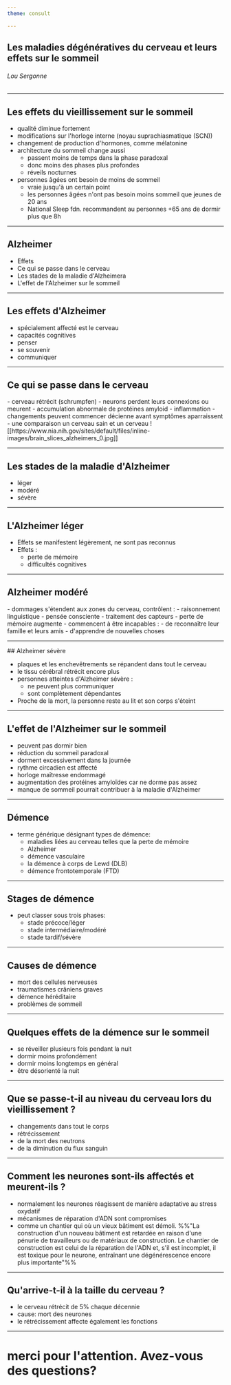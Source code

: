 ```yaml
---
theme: consult

---
```


## Les maladies dégénératives du cerveau et leurs effets sur le sommeil
###### Lou Sergonne
---
## Les effets du vieillissement sur le sommeil
- qualité diminue fortement
- modifications sur l'horloge interne (noyau suprachiasmatique (SCN))
- changement de production d'hormones, comme mélatonine
- architecture du sommeil change aussi
	- passent moins de temps dans la phase paradoxal
	- donc moins des phases plus profondes
	- réveils nocturnes
- personnes âgées ont besoin de moins de sommeil
	- vraie  jusqu'à un certain point
	- les personnes âgées n'ont pas besoin moins sommeil que  jeunes de 20 ans
	- National Sleep fdn. recommandent au personnes +65 ans de dormir plus que 8h
---
<grid drop="17 -15">

## Alzheimer

</grid>

- Effets
- Ce qui se passe dans le cerveau
- Les stades de la maladie d'Alzheimera
- L'effet de l'Alzheimer sur le sommeil

---

<grid drop="27 -15">

## Les effets d'Alzheimer

</grid>

- spécialement affecté est le cerveau
- capacités cognitives
- penser
- se souvenir
- communiquer
---

<grid drop="17 -15">

## Ce qui se passe dans le cerveau

</grid>

<grid drop="17 7">
- cerveau rétrécit (schrumpfen)
- neurons perdent leurs connexions ou meurent
- accumulation abnormale de protéines amyloid
- inflammation
- changements peuvent commencer décienne avant symptômes aparraissent
- une comparaison un cerveau sain et un cerveau
</grid>

<grid drop="58 10">
![[https://www.nia.nih.gov/sites/default/files/inline-images/brain_slices_alzheimers_0.jpg]]

</grid>

---
## Les stades de la maladie d'Alzheimer


- léger
- modéré
- sévère

---

<grid drop="17 -15">

## L'Alzheimer léger

</grid>


- Effets se manifestent légèrement, ne sont pas reconnus
- Effets :
	- perte de mémoire
	- difficultés cognitives

---


<grid drop="17 -15">

## Alzheimer modéré

</grid>

<grid drop="-25 8">
- dommages s'étendent aux zones du cerveau, contrôlent :
	- raisonnement linguistique
	- pensée consciente
	- traitement des capteurs
- perte de mémoire augmente
- commencent à être incapables :
	- de reconnaître leur famille et leurs amis
	- d'apprendre de nouvelles choses
</grid>

---
<grid drop="13 -17">
## Alzheimer sévère
</grid>

- plaques et les enchevêtrements se répandent dans tout le cerveau
- le tissu cérébral rétrécit encore plus
- personnes atteintes d'Alzheimer sévère :
	- ne peuvent plus communiquer
	- sont complètement dépendantes
- Proche de la mort, la personne reste au lit et son corps s'éteint

---

<grid drop="22 30" drag="60 1">

## L'effet de l'Alzheimer sur le sommeil

</grid>

- peuvent pas dormir bien
- réduction du sommeil paradoxal
- dorment excessivement dans la journée
- rythme circadien est affecté
- horloge maîtresse endommagé
- augmentation des protéines amyloïdes car ne dorme pas assez
- manque de sommeil pourrait contribuer à la maladie d'Alzheimer

---
<grid drop="8 -17">

## Démence

</grid>

- terme générique désignant types de démence:
	- maladies liées au cerveau telles que la perte de mémoire
	- Alzheimer
	- démence vasculaire
	- la démence à corps de Lewd (DLB)
	- démence frontotemporale (FTD)

---
## Stages de démence
- peut classer sous trois phases:
	- stade précoce/léger
	- stade intermédiaire/modéré
	- stade tardif/sévère

---
## Causes de démence
- mort des cellules nerveuses
- traumatismes crâniens graves
- démence héréditaire
- problèmes de sommeil

---

<grid drop="25  -6">

## Quelques effets de la démence sur le sommeil
</grid>
<grid drop="18 9">

- se réveiller plusieurs fois pendant la nuit
- dormir moins profondément
- dormir moins longtemps en général
- être désorienté la nuit


</grid>


---
## Que se passe-t-il au niveau du cerveau lors du vieillissement ?
- changements dans tout le corps
- rétrécissement
- de la mort des neutrons
- de la diminution du flux sanguin

---
## Comment les neurones sont-ils affectés et meurent-ils ?

- normalement les neurones réagissent de manière adaptative au stress oxydatif 
- mécanismes de réparation d'ADN sont compromises
- comme un chantier qui où un vieux bâtiment est démoli. 
%%"La construction d'un nouveau bâtiment est retardée en raison d'une pénurie de travailleurs ou de matériaux de construction. Le chantier de construction est celui de la réparation de l'ADN et, s'il est incomplet, il est toxique pour le neurone, entraînant une dégénérescence encore plus importante"%%

---
## Qu'arrive-t-il à la taille du cerveau ?
- le cerveau rétrécit de 5% chaque décennie
- cause: mort des neurones
- le rétrécissement affecte également les fonctions 

---
# merci pour l'attention. Avez-vous des questions?